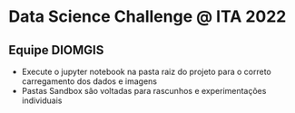 # Data Science Challenge @ ITA 2022
## Equipe DIOMGIS

- Execute o jupyter notebook na pasta raiz do projeto para o correto carregamento dos dados e imagens
- Pastas Sandbox são voltadas para rascunhos e experimentações individuais
